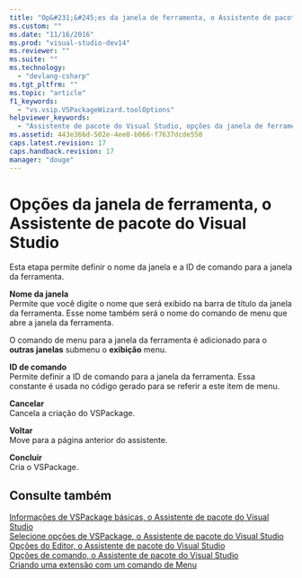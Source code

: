 ```yaml
---
title: "Op&#231;&#245;es da janela de ferramenta, o Assistente de pacote do Visual Studio | Microsoft Docs"
ms.custom: ""
ms.date: "11/16/2016"
ms.prod: "visual-studio-dev14"
ms.reviewer: ""
ms.suite: ""
ms.technology: 
  - "devlang-csharp"
ms.tgt_pltfrm: ""
ms.topic: "article"
f1_keywords: 
  - "vs.vsip.VSPackageWizard.toolOptions"
helpviewer_keywords: 
  - "Assistente de pacote do Visual Studio, opções da janela de ferramenta"
ms.assetid: 443e366d-502e-4ee0-b066-f7637dcde550
caps.latest.revision: 17
caps.handback.revision: 17
manager: "douge"
---
```

# Op&#231;&#245;es da janela de ferramenta, o Assistente de pacote do Visual Studio
Esta etapa permite definir o nome da janela e a ID de comando para a janela da ferramenta.  
  
 **Nome da janela**  
 Permite que você digite o nome que será exibido na barra de título da janela da ferramenta. Esse nome também será o nome do comando de menu que abre a janela da ferramenta.  
  
 O comando de menu para a janela da ferramenta é adicionado para o **outras janelas** submenu o **exibição** menu.  
  
 **ID de comando**  
 Permite definir a ID de comando para a janela da ferramenta. Essa constante é usada no código gerado para se referir a este item de menu.  
  
 **Cancelar**  
 Cancela a criação do VSPackage.  
  
 **Voltar**  
 Move para a página anterior do assistente.  
  
 **Concluir**  
 Cria o VSPackage.  
  
## Consulte também  
 [Informações de VSPackage básicas, o Assistente de pacote do Visual Studio](../misc/basic-vspackage-information-visual-studio-package-wizard.md)   
 [Selecione opções de VSPackage, o Assistente de pacote do Visual Studio](../misc/select-vspackage-options-visual-studio-package-wizard.md)   
 [Opções do Editor, o Assistente de pacote do Visual Studio](../misc/editor-options-visual-studio-package-wizard.md)   
 [Opções de comando, o Assistente de pacote do Visual Studio](../misc/command-options-visual-studio-package-wizard.md)   
 [Criando uma extensão com um comando de Menu](../Topic/Creating%20an%20Extension%20with%20a%20Menu%20Command.md)